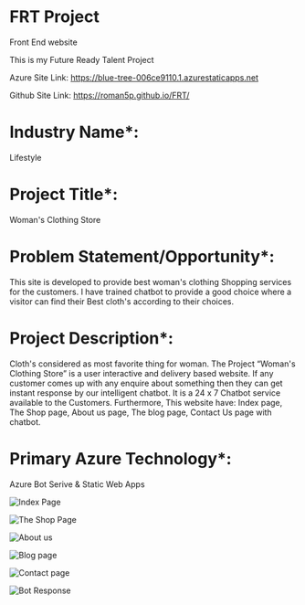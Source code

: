 # FRT Project

Front End website

This is my Future Ready Talent Project 

Azure Site Link: https://blue-tree-006ce9110.1.azurestaticapps.net

Github Site Link: https://roman5p.github.io/FRT/

# Industry Name*:

Lifestyle

# Project Title*: 

Woman's Clothing Store

# Problem Statement/Opportunity*: 

This site is developed to provide best woman's clothing Shopping services for the customers. I have trained chatbot to provide a good choice where a visitor can find their Best cloth's according to their choices.

# Project Description*: 

Cloth's considered as most favorite thing for woman. The Project “Woman's Clothing Store” is a user interactive and delivery based website. If any customer comes up with any enquire about something then they can get instant response by our intelligent chatbot. It is a 24 x 7 Chatbot service available to the Customers. Furthermore, This website have: Index page, The Shop page, About us page, The blog page, Contact Us page with chatbot.

# Primary Azure Technology*: 

Azure Bot Serive & Static Web Apps

![Index Page](https://user-images.githubusercontent.com/100149697/180810834-555985bb-4417-4deb-b1f5-75a8d9f9181c.png)

![The Shop Page](https://user-images.githubusercontent.com/100149697/180811225-f4255df0-77de-433d-ab1e-8e1ce4b2f042.png)

![About us](https://user-images.githubusercontent.com/100149697/180811101-c234ff89-e744-4fbd-adaf-9fef5edf9c0c.png)

![Blog page](https://user-images.githubusercontent.com/100149697/180811135-943d0516-f8f6-498a-bd86-4fed5558d195.png)

![Contact page](https://user-images.githubusercontent.com/100149697/180811197-a2f1cb95-5a25-49d4-a7b5-ea78f7325c3b.png)

![Bot Response](https://user-images.githubusercontent.com/100149697/180811167-fa303638-32ad-4b2e-b657-d81df7de7780.png)

